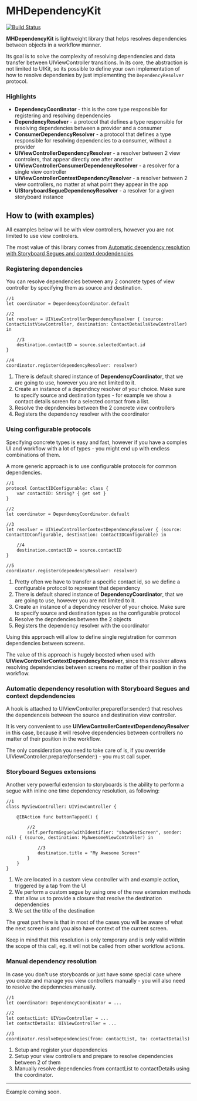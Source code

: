 #  MHDependencyKit

[![Build Status](https://app.bitrise.io/app/960ddc82f9c41a2d/status.svg?token=b-p9ilqSddTTaN13e4YYOw&branch=master)](https://app.bitrise.io/app/960ddc82f9c41a2d)

**MHDependencyKit** is lightweight library that helps resolves dependencies between objects in a workflow manner. 

Its goal is to solve the complexity of resolving dependencies and data transfer between UIViewController transitions.
In its core, the abstraction is not limited to UIKit, so its possible to define your own implementation of how to resolve dependenies by just implementing the `DependencyResolver` protocol.

### Highlights

- **DependencyCoordinator** - this is the core type responsible for registering and resolving dependencies
- **DependencyResolver** - a protocol that defines a type responsible for resolving dependencies between a provider and a consumer
- **ConsumerDependencyResolver** - a protocol that defines a type responsible for resolving dependencies to a consumer, without a provider
- **UIViewControllerDependencyResolver** - a resolver between 2 view controlers, that appear directly one after another
- **UIViewControllerConsumerDependencyResolver** - a resolver for a single view controller
- **UIViewControllerContextDependencyResolver** - a resolver between 2 view controllers, no matter at what point they appear in the app
- **UIStoryboardSegueDependencyResolver** - a resolver for a given storyboard instance

## How to (with examples)

All examples below will be with view controllers, however you are not limited to use view controlers.

The most value of this library comes from [Automatic dependency resolution with Storyboard Segues and context depdendencies](#Automatic_dependency_resolution_with_Storyboard_Segues_and_context_depdendencies)

### Registering dependencies

You can resolve dependencies between any 2 concrete types of view controller by specifying them as source and destination.

```
//1 
let coordinator = DependencyCoordinator.default

//2
let resolver = UIViewControllerDependencyResolver { (source: ContactListViewController, destination: ContactDetailsViewController) in

	//3
    destination.contactID = source.selectedContact.id
}

//4
coordinator.register(dependencyResolver: resolver)
```

1. There is default shared instance of **DependencyCoordinator**, that we are going to use, however you are not limited to it.
2. Create an instance of a dependncy resolver of your choice. Make sure to specify source and destination types - for example we show a contact details screen for a selected contact from a list.
3. Resolve the depndencies between the 2 concrete view controllers
4. Registers the dependency resolver with the coordinator

### Using configurable protocols

Specifying concrete types is easy and fast, however if you have a comples UI and workflow with a lot of types - you might end up with endless combinations of them.

A more generic approach is to use configurable protocols for common dependencies.

```
//1
protocol ContactIDConfigurable: class {
	var contactID: String? { get set }
}

//2
let coordinator = DependencyCoordinator.default

//3
let resolver = UIViewControllerContextDependencyResolver { (source: ContactIDConfigurable, destination: ContactIDConfigurable) in

	//4
    destination.contactID = source.contactID
}

//5
coordinator.register(dependencyResolver: resolver)
```

1. Pretty often we have to transfer a specific contact id, so we define a configurable protocol to represent that dependency
2. There is default shared instance of **DependencyCoordinator**, that we are going to use, however you are not limited to it.
3. Create an instance of a dependncy resolver of your choice. Make sure to specify source and destination types as the configurable protocol
4. Resolve the depndencies between the 2 objects
5. Registers the dependency resolver with the coordinator

Using this approach will allow to define single registration for common dependencies between screens. 

The value of this approach is hugely boosted when used with **UIViewControllerContextDependencyResolver**, since this resolver allows resolving dependencies between screens no matter of their position in the workflow.

### Automatic dependency resolution with Storyboard Segues and context depdendencies

A hook is attached to UIViewController.prepare(for:sender:) that resolves the dependenceis between the source and destination view controller. 

It is very convenient to use **UIViewControllerContextDependencyResolver** in this case, because it will resolve dependencies between controllers no matter of their position in the workflow.

The only consideration you need to take care of is, if you override  UIViewController.prepare(for:sender:) - you must call super.

### Storyboard Segues extensions

Another very powerful extension to storyboards is the ability to perform a segue with inline one time dependency resolution, as following:

```
//1
class MyViewController: UIViewController {

	@IBAction func buttonTapped() {
	
		//2
		self.performSegue(withIdentifier: "showNextScreen", sender: nil) { (source, destination: MyAwesomeViewController) in
            
            //3
            destination.title = "My Awesome Screen"
        }
	}
}
```

1. We are located in a custom view controller with and example action, triggered by a tap from the UI
2. We perform a custom segue by using one of the new extension methods that allow us to provide a closure that resolve the destination dependencies
3. We set the title of the destination

The great part here is that in most of the cases you will be aware of what the next screen is and you also have context of the current screen.

Keep in mind that this resolution is only temporary and is only valid withtin the scope of this call, eg. it will not be called from other workflow actions.


### Manual dependency resolution

In case you don't use storyboards or just have some special case where you create and manage you view controllers manually - you will also need to resolve the depdenncies manually.

```
//1
let coordinator: DependencyCoordinator = ...

//2
let contactList: UIViewController = ...
let contactDetails: UIViewController = ...

//3
coordinator.resolveDependencies(from: contactList, to: contactDetails)
```
1. Setup and register your dependencies
2. Setup your view controllers and prepare to resolve dependencies between 2 of them
3. Manually resolve dependencies from contactList to contactDetails using the coordinator.

------

Example coming soon.
